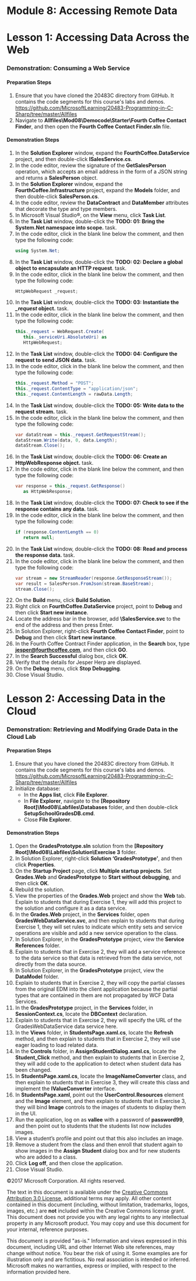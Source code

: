 
# Module 8: Accessing Remote Data

# Lesson 1:  Accessing Data Across the Web

### Demonstration: Consuming a Web Service

#### Preparation Steps

1. Ensure that you have cloned the 20483C directory from GitHub. It contains the code segments for this course's labs and demos. https://github.com/MicrosoftLearning/20483-Programming-in-C-Sharp/tree/master/Allfiles
2. Navigate to **Allfiles\Mod08\Democode\Starter\Fourth Coffee Contact Finder**, and then open the **Fourth Coffee Contact Finder.sln** file.


#### Demonstration Steps

1.  In the **Solution Explorer** window, expand the **FourthCoffee.DataService**
    project, and then double-click **ISalesService.cs**.
2.  In the code editor, review the signature of the **GetSalesPerson**
    operation, which accepts an email address in the form of a JSON string and
    returns a **SalesPerson** object.
3.  In the **Solution Explorer** window, expand the
    **FourthCoffee.Infrastructure** project, expand the **Models** folder, and
    then double-click **SalesPerson.cs**.
4.  In the code editor, review the **DataContract** and **DataMember**
    attributes that decorate the type and type members.
5.  In Microsoft Visual Studio®, on the **View** menu, click **Task List**.
6.  In the **Task List** window, double-click the **TODO: 01: Bring the System.Net namespace into scope.**
    task.
7. In the code editor, click in the blank line below the comment, and then type
    the following code:
    ```cs
    using System.Net;
    ```
8.	In the **Task List** window, double-click the **TODO: 02: Declare a global object to encapsulate an HTTP request**. task.
9.	In the code editor, click in the blank line below the comment, and then type the following code:
    ```cs
    HttpWebRequest _request;
    ```
10.	In the **Task List** window, double-click the **TODO: 03: Instantiate the *_request* object.** task.
11.	In the code editor, click in the blank line below the comment, and then type the following code:
    ```cs
    this._request = WebRequest.Create(
       this._serviceUri.AbsoluteUri) as 
       HttpWebRequest;
    ```
12.	In the **Task List** window, double-click the **TODO: 04: Configure the request to send JSON data.** task.
13.	In the code editor, click in the blank line below the comment, and then type the following code:
    ```cs
    this._request.Method = "POST";
    this._request.ContentType = "application/json";
    this._request.ContentLength = rawData.Length;
    ```
14.	In the **Task List** window, double-click the **TODO: 05: Write data to the request stream.** task.
15.	In the code editor, click in the blank line below the comment, and then type the following code:
    ```cs
    var dataStream = this._request.GetRequestStream();
    dataStream.Write(data, 0, data.Length);
    dataStream.Close();
    ```
16.	In the **Task List** window, double-click the **TODO: 06: Create an HttpWebResponse object.** task.
17.	In the code editor, click in the blank line below the comment, and then type the following code:
    ```cs
    var response = this._request.GetResponse() 
       as HttpWebResponse;
    ```
18.	In the **Task List** window, double-click the **TODO: 07: Check to see if the response contains any data.** task.
19.	In the code editor, click in the blank line below the comment, and then type the following code:
    ```cs
    if (response.ContentLength == 0)
       return null;
    ```
20.	In the **Task List** window, double-click the **TODO: 08: Read and process the response data.** task.
21.	In the code editor, click in the blank line below the comment, and then type the following code:
    ```cs
    var stream = new StreamReader(response.GetResponseStream());
    var result = SalesPerson.FromJson(stream.BaseStream);
    stream.Close();
    ```
22.	On the **Build** menu, click **Build Solution**.
13. Right click on **FourthCoffee.DataService** project, point to **Debug** and then click **Start new instance**.
24. Locate the address bar in the browser, add **\SalesService.svc** to the end of the address and then press Enter.
25.	In Solution Explorer, right-click **Fourth Coffee Contact Finder**, point to **Debug** and then click **Start new instance**.
26.	In the Fourth Coffee Contract Finder application, in the **Search** box, type **jesper@fourthcoffee.com**, and then click **GO**.
27.	In the **Search Successful** dialog box, click **OK**.
28.	Verify that the details for Jesper Herp are displayed.
29.	On the **Debug** menu, click **Stop Debugging**.
30.	Close Visual Studio.


# Lesson 2:  Accessing Data in the Cloud

### Demonstration: Retrieving and Modifying Grade Data in the Cloud Lab

#### Preparation Steps

1. Ensure that you have cloned the 20483C directory from GitHub. It contains the code segments for this course's labs and demos. https://github.com/MicrosoftLearning/20483-Programming-in-C-Sharp/tree/master/Allfiles
2. Initialize database:
    - In the **Apps list**, click **File Explorer**.
    - In **File Explorer**, navigate to the **[Repository Root]\Mod08\Labfiles\Databases** folder, and then double-click **SetupSchoolGradesDB.cmd**.
    - Close **File Explorer**.

#### Demonstration Steps

1.  Open the **GradesPrototype.sln** solution from the
    **[Repository Root]\\Mod08\\Labfiles\\Solution\\Exercise 3** folder.
2.  In Solution Explorer, right-click **Solution ‘GradesPrototype’**, and then
    click **Properties**.
3.  On the **Startup Project** page, click **Multiple startup projects**. Set
    **Grades.Web** and **GradesPrototype** to **Start without debugging**, and
    then click **OK**.
4.  Rebuild the solution.
5.  View the properties of the **Grades.Web** project and show the **Web** tab.
    Explain to students that during Exercise 1, they will add this project to
    the solution and configure it as a data service.
6.  In the **Grades.Web** project, in the **Services** folder, open
    **GradesWebDataService.svc**, and then explain to students that during
    Exercise 1, they will set rules to indicate which entity sets and service
    operations are visible and add a new service operation to the class.
7.  In Solution Explorer, in the **GradesPrototype** project, view the **Service
    References** folder.
8.  Explain to students that in Exercise 2, they will add a service reference to
    the data service so that data is retrieved from the data service, not
    directly from the data source.
9.  In Solution Explorer, in the **GradesPrototype** project, view the
    **DataModel** folder.
10. Explain to students that in Exercise 2, they will copy the partial classes
    from the original EDM into the client application because the partial types
    that are contained in them are not propagated by WCF Data Services.
11. In the **GradesPrototype** project, in the **Services** folder, in
    **SessionContext.cs**, locate the **DBContext** declaration.
12. Explain to students that in Exercise 2, they will specify the URL of the
    GradesWebDataService data service here.
13. In the **Views** folder, in **StudentsPage.xaml.cs**, locate the **Refresh**
    method, and then explain to students that in Exercise 2, they will use eager
    loading to load related data.
14. In the **Controls** folder, in **AssignStudentDialog.xaml.cs**, locate the
    **Student_Click** method, and then explain to students that in Exercise 2,
    they will add code to the application to detect when student data has been
    changed.
15. In **StudentsPage.xaml.cs**, locate the **ImageNameConverter** class, and
    then explain to students that in Exercise 3, they will create this class and
    implement the **IValueConverter** interface.
16. In **StudentsPage.xaml**, point out the **UserControl.Resources** element
    and the **Image** element, and then explain to students that in Exercise 3,
    they will bind **Image** controls to the images of students to display them
    in the UI.
17. Run the application, log on as **vallee** with a password of **password99**,
    and then point out to students that the students list now includes images.
18. View a student’s profile and point out that this also includes an image.
19. Remove a student from the class and then enroll that student again to show
    images in the **Assign Student** dialog box and for new students who are
    added to a class.
20. Click **Log off**, and then close the application.
21. Close Visual Studio.





©2017 Microsoft Corporation. All rights reserved.

The text in this document is available under the  [Creative Commons Attribution 3.0 License](https://creativecommons.org/licenses/by/3.0/legalcode), additional terms may apply. All other content contained in this document (including, without limitation, trademarks, logos, images, etc.) are  **not**  included within the Creative Commons license grant. This document does not provide you with any legal rights to any intellectual property in any Microsoft product. You may copy and use this document for your internal, reference purposes.

This document is provided &quot;as-is.&quot; Information and views expressed in this document, including URL and other Internet Web site references, may change without notice. You bear the risk of using it. Some examples are for illustration only and are fictitious. No real association is intended or inferred. Microsoft makes no warranties, express or implied, with respect to the information provided here.

